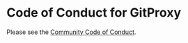 # Code of Conduct for GitProxy

Please see the [Community Code of Conduct](https://www.finos.org/code-of-conduct).
